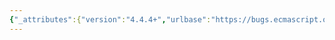 ```yaml
---
{"_attributes":{"version":"4.4.4+","urlbase":"https://bugs.ecmascript.org/","maintainer":"dherman@mozilla.com"},"bug":{"bug_id":1292,"creation_ts":"2013-03-12 14:03:00 -0700","short_desc":"15.5.4.11: mis-formatted alg step","delta_ts":"2013-05-14 18:14:10 -0700","product":"Draft for 6th Edition","component":"editorial issue","version":"Rev 14: March 8, 2013 Draft","rep_platform":"All","op_sys":"All","bug_status":"RESOLVED","resolution":"FIXED","priority":"Normal","bug_severity":"normal","everconfirmed":true,"reporter":{"uid":"jmdyck","name":"Michael Dyck"},"assigned_to":{"uid":"allen","name":"Allen Wirfs-Brock"},"long_desc":[{"commentid":3433,"comment_count":0,"who":{"uid":"jmdyck","name":"Michael Dyck"},"bug_when":"2013-03-12 14:03:17 -0700","thetext":"In 15.5.4.11 \"String.prototype.replace (searchValue, replaceValue)\",\nunder \"Runtime Semantics: GetReplaceSubstitution Abstract Operation\",\nstep 10 is messed up.\n\nIt looks like:\n    Let result be a String value derived from ...\n    text as specified in\n    10. Table 33. These $ replacements are done ...\n    replacement text is not subject to further replacements.\n\nbut should be:\n    10. Let result be a String value derived from ...\n        text as specified in Table 33. These $ replacements are done ...\n        replacement text is not subject to further replacements."},{"commentid":3809,"comment_count":1,"who":{"uid":"allen","name":"Allen Wirfs-Brock"},"bug_when":"2013-05-12 16:30:08 -0700","thetext":"fixed in rev15 editor's draft"},{"commentid":3985,"comment_count":2,"who":{"uid":"allen","name":"Allen Wirfs-Brock"},"bug_when":"2013-05-14 18:14:10 -0700","thetext":"resolved in rev 15, May 14, 2013 draft"}]}}
---
```

